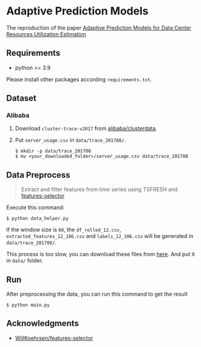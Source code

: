 # Adaptive Prediction Models

The reproduction of the paper [Adaptive Prediction Models for Data Center Resources Utilization Estimation](https://ieeexplore.ieee.org/document/8786216)

## Requirements

- python >= 3.9

Please install other packages according `requirements.txt`.

## Dataset

### Alibaba

1. Download `cluster-trace-v2017` from [alibaba/clusterdata](https://github.com/alibaba/clusterdata).

2. Put `server_usage.csv` in `data/trace_201708/`.
    ```
    $ mkdir -p data/trace_201708
    $ mv <your_downloaded_folder>/server_usage.csv data/trace_201708
    ```

## Data Preprocess
> Extract and filter features from time series using TSFRESH and [features-selector](https://github.com/WillKoehrsen/feature-selector)

Execute this command:
```
$ python data_helper.py
```
If the window size is `60`, the `df_rolled_12.csv`, `extracted_features_12_106.csv` and `labels_12_106.csv` will be generated in `data/trace_201708/`.

This process is too slow, you can download these files from [here](https://drive.google.com/file/d/1Bb-HHCLcsjgNGbd9QJo0e3QeEsWwa5eM/view?usp=sharing). And put it in `data/` folder.

## Run

After preprocessing the data, you can run this command to get the result
```
$ python main.py
```

## Acknowledgments

- [WillKoehrsen/features-selector](https://github.com/WillKoehrsen/feature-selector)
